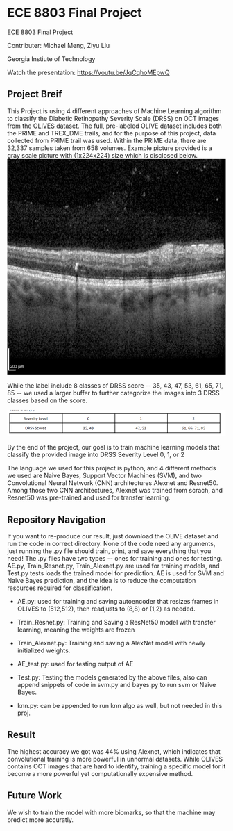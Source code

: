 # ECE 8803 Final Project 
ECE 8803 Final Project 

Contributer: Michael Meng, Ziyu Liu

Georgia Instiute of Technology

Watch the presentation: https://youtu.be/JqCqhoMEpwQ

## Project Breif 
This Project is using 4 different approaches of Machine Learning algorithm to classify the Diabetic Retinopathy Severity Scale (DRSS) on OCT images from the [OLIVES dataset](https://arxiv.org/pdf/2209.11195.pdf). The full, pre-labeled OLIVE dataset includes both the PRIME and TREX_DME trails, and for the purpose of this project, data collected from PRIME trail was used. Within the PRIME data, there are 32,337 samples taken from 658 volumes. Example picture provided is a gray scale picture with (1x224x224) size which is disclosed below.
![example_OCT](0.png)

While the label include 8 classes of DRSS score -- 35, 43, 47, 53, 61, 65, 71, 85 -- we used a larger buffer to further categorize the images into 3 DRSS classes based on the score. 

![DRSS_classify_pic](DRSS_classify.png)

By the end of the project, our goal is to train machine learning models that classify the provided image into DRSS Severity Level 0, 1, or 2

The language we used for this project is python, and 4 different methods we used are Naive Bayes, Support Vector Machines (SVM), and two Convolutional Neural Network (CNN) architectures Alexnet and Resnet50. Among those two CNN architectures, Alexnet was trained from scrach, and Resnet50 was pre-trained and used for transfer learning. 

## Repository Navigation
If you want to re-produce our result, just download the OLIVE dataset and run the code in correct directory. 
None of the code need any arguments, just running the .py file should train, print, and save everything that you need! The .py files have two types -- ones for training and ones for testing. AE.py, Train_Resnet.py, Train_Alexnet.py are used for training models, and Test.py tests loads the trained model for prediction. AE is used for SVM and Naive Bayes prediction, and the idea is to reduce the computation resources required for classification. 

- AE.py: used for training and saving autoencoder that resizes frames in OLIVES to (512,512), then readjusts to (8,8) or (1,2) as needed.

- Train_Resnet.py: Training and Saving a ResNet50 model with transfer learning, meaning the weights are frozen

- Train_Alexnet.py: Training and saving a AlexNet model with newly initialized weights.

- AE_test.py: used for testing output of AE

- Test.py: Testing the models generated by the above files, also can append snippets of code in svm.py and bayes.py to run svm or Naive Bayes.

- knn.py: can be appended to run knn algo as well, but not needed in this proj.

## Result 
The highest accuracy we got was 44% using Alexnet, which indicates that convolutional training is more powerful in unnormal datasets. While OLIVES contains OCT images that are hard to identify, training a specific model for it become a more powerful yet computationally expensive method. 

## Future Work
We wish to train the model with more biomarks, so that the machine may predict more accuratly. 

